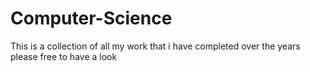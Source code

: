 # Computer-Science
This is a collection of all my work that i have completed over the years please free to have a look
